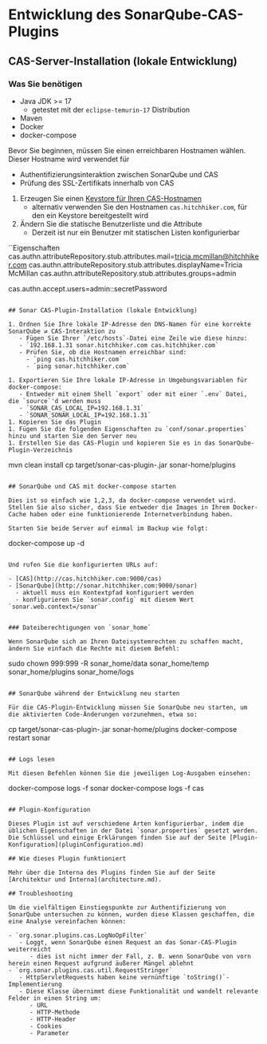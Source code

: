 # Entwicklung des SonarQube-CAS-Plugins

## CAS-Server-Installation (lokale Entwicklung)

### Was Sie benötigen

- Java JDK >= 17
    - getestet mit der `eclipse-temurin-17` Distribution
- Maven
- Docker
- docker-compose

Bevor Sie beginnen, müssen Sie einen erreichbaren Hostnamen wählen. Dieser Hostname wird verwendet für
- Authentifizierungsinteraktion zwischen SonarQube und CAS
- Prüfung des SSL-Zertifikats innerhalb von CAS

1. Erzeugen Sie einen [Keystore für Ihren CAS-Hostnamen](../docker/README.md)
    - alternativ verwenden Sie den Hostnamen `cas.hitchhiker.com`, für den ein Keystore bereitgestellt wird
1. Ändern Sie die statische Benutzerliste und die Attribute
    - Derzeit ist nur ein Benutzer mit statischen Listen konfigurierbar

``Eigenschaften
cas.authn.attributeRepository.stub.attributes.mail=tricia.mcmillan@hitchhiker.com
cas.authn.attributeRepository.stub.attributes.displayName=Tricia McMillan
cas.authn.attributeRepository.stub.attributes.groups=admin

cas.authn.accept.users=admin::secretPassword
``` 

## Sonar CAS-Plugin-Installation (lokale Entwicklung)

1. Ordnen Sie Ihre lokale IP-Adresse den DNS-Namen für eine korrekte SonarQube ⇄ CAS-Interaktion zu
   - Fügen Sie Ihrer `/etc/hosts`-Datei eine Zeile wie diese hinzu:
   - `192.168.1.31 sonar.hitchhiker.com cas.hitchhiker.com`
   - Prüfen Sie, ob die Hostnamen erreichbar sind:
     - `ping cas.hitchhiker.com`
     - `ping sonar.hitchhiker.com`

1. Exportieren Sie Ihre lokale IP-Adresse in Umgebungsvariablen für docker-compose:
   - Entweder mit einem Shell `export` oder mit einer `.env` Datei, die `source`'d werden muss
   - `SONAR_CAS_LOCAL_IP=192.168.1.31`
   - `SONAR_SONAR_LOCAL_IP=192.168.1.31`
1. Kopieren Sie das Plugin
1. Fügen Sie die folgenden Eigenschaften zu `conf/sonar.properties` hinzu und starten Sie den Server neu
1. Erstellen Sie das CAS-Plugin und kopieren Sie es in das SonarQube-Plugin-Verzeichnis

```
mvn clean install
cp target/sonar-cas-plugin-<Version>.jar sonar-home/plugins
```

## SonarQube und CAS mit docker-compose starten

Dies ist so einfach wie 1,2,3, da docker-compose verwendet wird. Stellen Sie also sicher, dass Sie entweder die Images in Ihrem Docker-Cache haben oder eine funktionierende Internetverbindung haben.

Starten Sie beide Server auf einmal im Backup wie folgt:

``` 
docker-compose up -d
```

Und rufen Sie die konfigurierten URLs auf: 

- [CAS](http://cas.hitchhiker.com:9000/cas)
- [SonarQube](http://sonar.hitchhiker.com:9000/sonar)
  - aktuell muss ein Kontextpfad konfiguriert werden
  - konfigurieren Sie `sonar.config` mit diesem Wert `sonar.web.context=/sonar`


### Dateiberechtigungen von `sonar_home`

Wenn SonarQube sich an Ihren Dateisystemrechten zu schaffen macht, ändern Sie einfach die Rechte mit diesem Befehl: 

```
sudo chown 999:999 -R sonar_home/data sonar_home/temp sonar_home/plugins sonar_home/logs
``` 

## SonarQube während der Entwicklung neu starten

Für die CAS-Plugin-Entwicklung müssen Sie SonarQube neu starten, um die aktivierten Code-Änderungen vorzunehmen, etwa so:

```
cp target/sonar-cas-plugin-<Version>.jar sonar-home/plugins
docker-compose restart sonar
```

## Logs lesen

Mit diesen Befehlen können Sie die jeweiligen Log-Ausgaben einsehen:
```
docker-compose logs -f sonar
docker-compose logs -f cas
```

## Plugin-Konfiguration

Dieses Plugin ist auf verschiedene Arten konfigurierbar, indem die üblichen Eigenschaften in der Datei `sonar.properties` gesetzt werden.
Die Schlüssel und einige Erklärungen finden Sie auf der Seite [Plugin-Konfiguration](pluginConfiguration.md)

## Wie dieses Plugin funktioniert

Mehr über die Interna des Plugins finden Sie auf der Seite [Architektur und Interna](architecture.md).

## Troubleshooting

Um die vielfältigen Einstiegspunkte zur Authentifizierung von SonarQube untersuchen zu können, wurden diese Klassen geschaffen, die eine Analyse vereinfachen können:

- `org.sonar.plugins.cas.LogNoOpFilter`
   - Loggt, wenn SonarQube einen Request an das Sonar-CAS-Plugin weiterreicht
      - dies ist nicht immer der Fall, z. B. wenn SonarQube von vorn herein einen Request aufgrund äußerer Mängel ablehnt 
- `org.sonar.plugins.cas.util.RequestStringer`
   - HttpServletRequests haben keine vernünftige `toString()`-Implementierung
   - Diese Klasse übernimmt diese Funktionalität und wandelt relevante Felder in einen String um:
      - URL
      - HTTP-Methode
      - HTTP-Header
      - Cookies
      - Parameter

